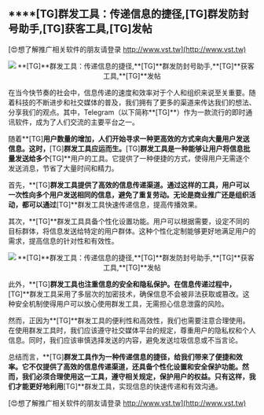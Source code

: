 ## ****[TG]**群发工具：传递信息的捷径,**[TG]**群发防封号助手,**[TG]**获客工具,**[TG]**发帖**

[😍想了解推广相关软件的朋友请登录 http://www.vst.tw](http://www.vst.tw)

 <center><img src="https://vst.tw/MP4/tuiguang/png/4.png" alt="**[TG]**群发工具：传递信息的捷径,**[TG]**群发防封号助手,**[TG]**获客工具,**[TG]**发帖"></center>

在当今快节奏的社会中，信息传递的速度和效率对于个人和组织来说至关重要。随着科技的不断进步和社交媒体的普及，我们拥有了更多的渠道来传达我们的想法、分享我们的观点。其中，Telegram（以下简称**[TG]**）作为一款流行的即时通讯软件，成为了人们交流的主要平台之一。

随着**[TG]**用户数量的增加，人们开始寻求一种更高效的方式来向大量用户发送信息。这时，**[TG]**群发工具应运而生。**[TG]**群发工具是一种能够让用户将信息批量发送给多个**[TG]**用户的工具。它提供了一种便捷的方式，使得用户无需逐个发送消息，节省了大量时间和精力。

首先，**[TG]**群发工具提供了高效的信息传递渠道。通过这样的工具，用户可以一次性向多个用户发送相同的信息，避免了重复劳动。无论是商业推广还是组织活动，都可以通过**[TG]**群发工具快速传递信息，提高传播效果。

其次，**[TG]**群发工具具备个性化设置功能。用户可以根据需要，设定不同的目标群体，将信息发送给特定的用户群体。这种个性化定制能够更好地满足用户的需求，提高信息的针对性和有效性。

 <center><img src="https://vst.tw/MP4/tuiguang/png/0.png" alt="**[TG]**群发工具：传递信息的捷径,**[TG]**群发防封号助手,**[TG]**获客工具,**[TG]**发帖"></center>

此外，**[TG]**群发工具也注重信息的安全和隐私保护。在信息传递过程中，**[TG]**群发工具采用了多层次的加密技术，确保信息不会被非法获取或篡改。这种安全机制使得用户可以放心使用群发工具，无需担心信息泄露的风险。

然而，正因为**[TG]**群发工具的便利性和高效性，我们也需要注意合理使用。在使用群发工具时，我们应该遵守社交媒体平台的规定，尊重用户的隐私权和个人信息。同时，我们应该审慎选择发送的内容，避免发送垃圾信息或不当言论。

总结而言，**[TG]**群发工具作为一种传递信息的捷径，给我们带来了便捷和效率。它不仅提供了高效的信息传递渠道，还具备个性化设置和安全保护功能。然而，我们必须合理使用这一工具，遵守相关规定，保护用户的权益。只有这样，我们才能更好地利用**[TG]**群发工具，实现信息的快速传递和有效沟通。

[😍想了解推广相关软件的朋友请登录 http://www.vst.tw](http://www.vst.tw)



